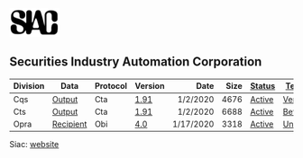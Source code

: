 [![Siac](https://github.com/Open-Markets-Initiative/Directory/blob/main/Images/Siac.png)](https://en.wikipedia.org/wiki/Securities_Industry_Automation_Corporation)


## Securities Industry Automation Corporation

| Division | Data | Protocol | Version | Date | Size | [Status][Omi.Glossary.Status] | [Testing][Omi.Glossary.Testing] | Specification |
| --- | --- | --- | --- | ---: | ---: | --- | --- | --- |
| Cqs | [Output][Siac.Cqs.Output.Cta.v1.91.Dissector] | Cta | [1.91][Siac.Cqs.Output.Cta.v1.91.Dissector] | 1/2/2020 | 4676 | [Active][Omi.Glossary.Status.Active] | [Verified][Omi.Glossary.Testing.Verified] | [url][Siac.Cqs.Output.Cta.v1.91.Url] - [pdf][Siac.Cqs.Output.Cta.v1.91.Pdf] |
| Cts | [Output][Siac.Cts.Output.Cta.v1.91.Dissector] | Cta | [1.91][Siac.Cts.Output.Cta.v1.91.Dissector] | 1/2/2020 | 6688 | [Active][Omi.Glossary.Status.Active] | [Beta][Omi.Glossary.Testing.Beta] | [url][Siac.Cts.Output.Cta.v1.91.Url] - [pdf][Siac.Cts.Output.Cta.v1.91.Pdf] |
| Opra | [Recipient][Siac.Opra.Recipient.Obi.v4.0.Dissector] | Obi | [4.0][Siac.Opra.Recipient.Obi.v4.0.Dissector] | 1/17/2020 | 3318 | [Active][Omi.Glossary.Status.Active] | [Untested][Omi.Glossary.Testing.Untested] | [url][Siac.Opra.Recipient.Obi.v4.0.Url] - [pdf][Siac.Opra.Recipient.Obi.v4.0.Pdf] |


Siac: [website](https://en.wikipedia.org/wiki/Securities_Industry_Automation_Corporation "Go to Securities Industry Automation Corporation")


[Omi.Glossary.Status]: https://github.com/Open-Markets-Initiative/Directory/blob/main/Glossary/Status.md "Protocol Deployment Status"
[Omi.Glossary.Status.Active]: https://github.com/Open-Markets-Initiative/Directory/blob/main/Glossary/Status.md "Deployment Status: Protocol is in active production"
[Omi.Glossary.Status.Deprecated]: https://github.com/Open-Markets-Initiative/Directory/blob/main/Glossary/Status.md "Deployment Status: Protocol is no longer in active use"
[Omi.Glossary.Status.Future]: https://github.com/Open-Markets-Initiative/Directory/blob/main/Glossary/Status.md "Deployment Status: Protocol is not yet deployed to an active production environment"
[Omi.Glossary.Status.Unknown]: https://github.com/Open-Markets-Initiative/Directory/blob/main/Glossary/Status.md "Deployment Status: Protocol deployment status is unknown"
[Omi.Glossary.Status.Header]: https://github.com/Open-Markets-Initiative/Directory/blob/main/Glossary/Status.md "Deployment Status: Header only protocol provided for debugging"
[Omi.Glossary.Testing]: https://github.com/Open-Markets-Initiative/Directory/blob/main/Glossary/Testing.md "Protocol Testing Status"
[Omi.Glossary.Testing.Verified]: https://github.com/Open-Markets-Initiative/Directory/blob/main/Glossary/Testing.md "Testing Status: Protocol has been tested on live data"
[Omi.Glossary.Testing.Incomplete]: https://github.com/Open-Markets-Initiative/Directory/blob/main/Glossary/Testing.md "Testing Status: Protocol has been tested on live data but contains known issues"
[Omi.Glossary.Testing.Beta]: https://github.com/Open-Markets-Initiative/Directory/blob/main/Glossary/Testing.md "Testing Status: Protocol has not been tested and structure is speculative"
[Omi.Glossary.Testing.Untested]: https://github.com/Open-Markets-Initiative/Directory/blob/main/Glossary/Testing.md "Testing Status: Protocol has not been tested on live data"

[Siac.Opra.Recipient.Obi.v4.0.Dissector]: https://github.com/Open-Markets-Initiative/wireshark-lua/blob/main/Siac/Siac.Opra.Recipient.Obi.v4.0.Script.Dissector.lua "Siac Opra Recipient Obi v4.0 Wireshark Dissector"
[Siac.Opra.Recipient.Obi.v4.0.Url]: https://www.opraplan.com/document-library "Specification url"
[Siac.Opra.Recipient.Obi.v4.0.Pdf]: https://github.com/Open-Markets-Initiative/Directory/blob/main/Specifications/Siac/Siac.Opra.Recipient.Obi.v4.0.pdf "Securities Industry Automation Corporation 4.0 Pdf"
[Siac.Cqs.Output.Cta.v1.91.Dissector]: https://github.com/Open-Markets-Initiative/wireshark-lua/blob/main/Siac/Siac.Cqs.Output.Cta.v1.91.Script.Dissector.lua "Siac Cqs Output Cta v1.91 Wireshark Dissector"
[Siac.Cqs.Output.Cta.v1.91.Url]: https://www.ctaplan.com/tech-specs "Specification url"
[Siac.Cqs.Output.Cta.v1.91.Pdf]: https://github.com/Open-Markets-Initiative/Directory/blob/main/Specifications/Siac/Siac.Cqs.Output.Cta.v1.91.pdf "Securities Industry Automation Corporation 1.91 Pdf"
[Siac.Cts.Output.Cta.v1.91.Dissector]: https://github.com/Open-Markets-Initiative/wireshark-lua/blob/main/Siac/Siac.Cts.Output.Cta.v1.91.Script.Dissector.lua "Siac Cts Output Cta v1.91 Wireshark Dissector"
[Siac.Cts.Output.Cta.v1.91.Url]: https://www.ctaplan.com/tech-specs "Specification url"
[Siac.Cts.Output.Cta.v1.91.Pdf]: https://github.com/Open-Markets-Initiative/Directory/blob/main/Specifications/Siac/Siac.Cts.Output.Cta.v1.91.pdf "Securities Industry Automation Corporation 1.91 Pdf"
